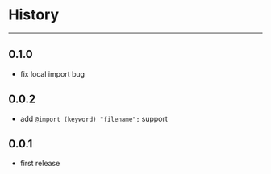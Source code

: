 # History

---

## 0.1.0

* fix local import bug

## 0.0.2

* add `@import (keyword) "filename";` support

## 0.0.1

* first release
